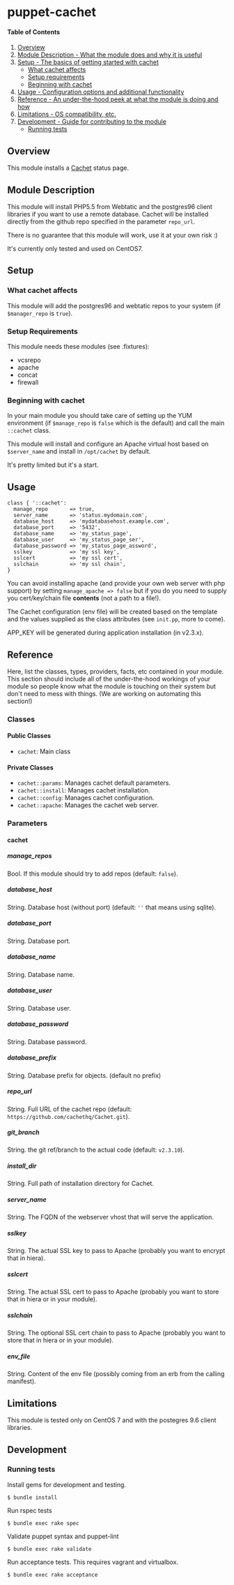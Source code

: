 # puppet-cachet

#### Table of Contents

1. [Overview](#overview)
2. [Module Description - What the module does and why it is useful](#module-description)
3. [Setup - The basics of getting started with cachet](#setup)
    * [What cachet affects](#what-cachet-affects)
    * [Setup requirements](#setup-requirements)
    * [Beginning with cachet](#beginning-with-cachet)
4. [Usage - Configuration options and additional functionality](#usage)
5. [Reference - An under-the-hood peek at what the module is doing and how](#reference)
6. [Limitations - OS compatibility, etc.](#limitations)
7. [Development - Guide for contributing to the module](#development)
    * [Running tests](#running-tests)

## Overview

This module installs a [Cachet](https://cachethq.io/) status page.

## Module Description

This module will install PHP5.5 from Webtatic and the postgres96 client libraries if you want to use a remote database.
Cachet will be installed directly from the github repo specified in the parameter `repo_url`.

There is no guarantee that this module will work, use it at your own risk :)

It's currently only tested and used on CentOS7.

## Setup

### What cachet affects

This module will add the postgres96 and webtatic repos to your system (if `$manager_repo` is `true`).

### Setup Requirements

This module needs these modules (see .fixtures):

- vcsrepo
- apache
- concat
- firewall

### Beginning with cachet

In your main module you should take care of setting up the YUM environment (if `$manage_repo` is `false` which is the default) and call the main `::cachet` class.

This module will install and configure an Apache virtual host based on `$server_name` and install in `/opt/cachet` by default.

It's pretty limited but it's a start.

## Usage

    class { '::cachet':
      manage_repo       => true,
      server_name       => 'status.mydomain.com',
      database_host     => 'mydatabasehost.example.com',
      database_port     => '5432',
      database_name     => 'my_status_page',
      database_user     => 'my_status_page_ser',
      database_password => 'my_status_page_assword',
      sslkey            => 'my ssl key',
      sslcert           => 'my ssl cert',
      sslchain          => 'my ssl chain',
    }

You can avoid installing apache (and provide your own web server with php support) by setting `manage_apache => false` but if you do you need to supply you cert/key/chain file **contents** (not a path to a file!).

The Cachet configuration (env file) will be created based on the template and the values supplied as the class attributes (see `init.pp`, more to come).

APP_KEY will be generated during application installation (in v2.3.x).

## Reference

Here, list the classes, types, providers, facts, etc contained in your module. This section should include all of the under-the-hood workings of your module so people know what the module is touching on their system but don't need to mess with things. (We are working on automating this section!)

### Classes

#### Public Classes
* `cachet`: Main class

#### Private Classes
* `cachet::params`: Manages cachet default parameters.
* `cachet::install`: Manages cachet installation.
* `cachet::config`: Manages cachet configuration.
* `cachet::apache`: Manages the cachet web server.

### Parameters

#### cachet

##### manage_repos

Bool. If this module should try to add repos (default: `false`).

##### database_host

String. Database host (without port) (default: `''` that means using sqlite).

##### database_port

String. Database port.

##### database_name

String. Database name.

##### database_user

String. Database user.

##### database_password

String. Database password.

##### database_prefix

String. Database prefix for objects. (default no prefix)

##### repo_url

String. Full URL of the cachet repo (default: `https://github.com/cachethq/Cachet.git`).

##### git_branch

String. the git ref/branch to the actual code (default: `v2.3.10`).

##### install_dir

String. Full path of installation directory for Cachet.

##### server_name

String. The FQDN of the webserver vhost that will serve the application.

##### sslkey

String. The actual SSL key to pass to Apache (probably you want to encrypt that in hiera).

##### sslcert

String. The actual SSL cert to pass to Apache (probably you want to store that in hiera or in your module).

##### sslchain

String. The optional SSL cert chain to pass to Apache (probably you want to store that in hiera or in your module).

##### env_file

String. Content of the env file (possibly coming from an erb from the calling manifest).

## Limitations

This module is tested only on CentOS 7 and with the postegres 9.6 client libraries.

## Development

### Running tests

Install gems for development and testing.
```
$ bundle install
```

Run rspec tests
```
$ bundle exec rake spec
```

Validate puppet syntax and puppet-lint
```
$ bundle exec rake validate
```

Run acceptance tests. This requires vagrant and virtualbox.
```
$ bundle exec rake acceptance
```
